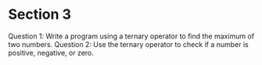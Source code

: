 # Section 3
Question 1: Write a program using a ternary operator to find the maximum of two numbers.
Question 2: Use the ternary operator to check if a number is positive, negative, or zero.
